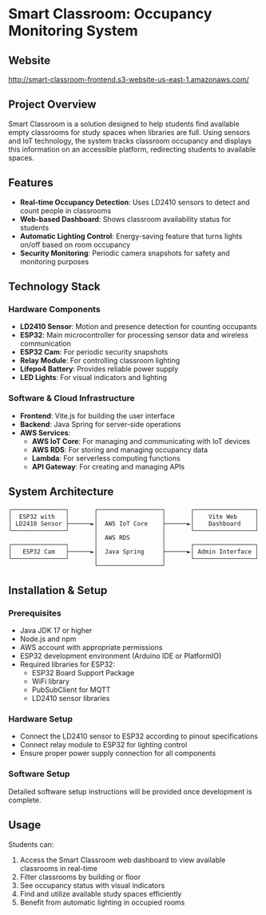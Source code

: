 # Smart Classroom: Occupancy Monitoring System

## Website
http://smart-classroom-frontend.s3-website-us-east-1.amazonaws.com/

## Project Overview
Smart Classroom is a solution designed to help students find available empty classrooms for study spaces when libraries are full. Using sensors and IoT technology, the system tracks classroom occupancy and displays this information on an accessible platform, redirecting students to available spaces.

## Features
- **Real-time Occupancy Detection**: Uses LD2410 sensors to detect and count people in classrooms
- **Web-based Dashboard**: Shows classroom availability status for students
- **Automatic Lighting Control**: Energy-saving feature that turns lights on/off based on room occupancy
- **Security Monitoring**: Periodic camera snapshots for safety and monitoring purposes

## Technology Stack

### Hardware Components
- **LD2410 Sensor**: Motion and presence detection for counting occupants
- **ESP32**: Main microcontroller for processing sensor data and wireless communication
- **ESP32 Cam**: For periodic security snapshots
- **Relay Module**: For controlling classroom lighting
- **Lifepo4 Battery**: Provides reliable power supply
- **LED Lights**: For visual indicators and lighting

### Software & Cloud Infrastructure
- **Frontend**: Vite.js for building the user interface
- **Backend**: Java Spring for server-side operations
- **AWS Services**:
  - **AWS IoT Core**: For managing and communicating with IoT devices
  - **AWS RDS**: For storing and managing occupancy data
  - **Lambda**: For serverless computing functions
  - **API Gateway**: For creating and managing APIs

## System Architecture
```
┌───────────────┐       ┌──────────────────┐       ┌─────────────────┐
│  ESP32 with   │       │                  │       │    Vite Web     │
│ LD2410 Sensor ├──────►│  AWS IoT Core    ├──────►│    Dashboard    │
└───────────────┘       │                  │       └─────────────────┘
                        │  AWS RDS         │
┌───────────────┐       │                  │       ┌─────────────────┐
│   ESP32 Cam   ├──────►│  Java Spring     ├──────►│ Admin Interface │
└───────────────┘       │                  │       └─────────────────┘
                        └──────────────────┘
```

## Installation & Setup
### Prerequisites
- Java JDK 17 or higher
- Node.js and npm
- AWS account with appropriate permissions
- ESP32 development environment (Arduino IDE or PlatformIO)
- Required libraries for ESP32:
  - ESP32 Board Support Package
  - WiFi library
  - PubSubClient for MQTT
  - LD2410 sensor libraries

### Hardware Setup
- Connect the LD2410 sensor to ESP32 according to pinout specifications
- Connect relay module to ESP32 for lighting control
- Ensure proper power supply connection for all components

### Software Setup
Detailed software setup instructions will be provided once development is complete.

## Usage
Students can:
1. Access the Smart Classroom web dashboard to view available classrooms in real-time
2. Filter classrooms by building or floor
3. See occupancy status with visual indicators
4. Find and utilize available study spaces efficiently
5. Benefit from automatic lighting in occupied rooms
